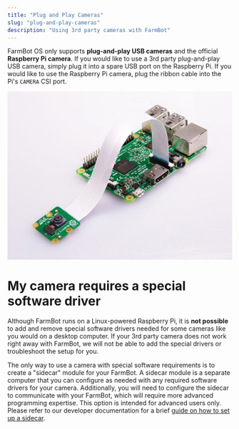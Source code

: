 ```yaml
---
title: "Plug and Play Cameras"
slug: "plug-and-play-cameras"
description: "Using 3rd party cameras with FarmBot"
---
```


FarmBot OS only supports **plug-and-play USB cameras** and the official **Raspberry Pi camera**. If you would like to use a 3rd party plug-and-play USB camera, simply plug it into a spare USB port on the Raspberry Pi. If you would like to use the Raspberry Pi camera, plug the ribbon cable into the Pi's `CAMERA` CSI port.

![pi camera](_images/pi_camera.jpeg)

# My camera requires a special software driver

Although FarmBot runs on a Linux-powered Raspberry Pi, it is **not possible** to add and remove special software drivers needed for some cameras like you would on a desktop computer. If your 3rd party camera does not work right away with FarmBot, we will not be able to add the special drivers or troubleshoot the setup for you.

The only way to use a camera with special software requirements is to create a "sidecar" module for your FarmBot. A sidecar module is a separate computer that you can configure as needed with any required software drivers for your camera. Additionally, you will need to configure the sidecar to communicate with your FarmBot, which will require more advanced programming expertise. This option is intended for advanced users only. Please refer to our developer documentation for a brief [guide on how to set up a sidecar](https://developer.farm.bot/docs/sidecar-hardware).
